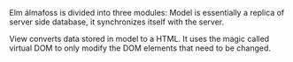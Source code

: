 Elm
álmafoss is divided into three modules: Model is essentially a replica of server side database, it synchronizes itself with the server.

View converts data stored in model to a HTML. It uses the magic called virtual DOM to only modify the DOM elements that need to be changed.
